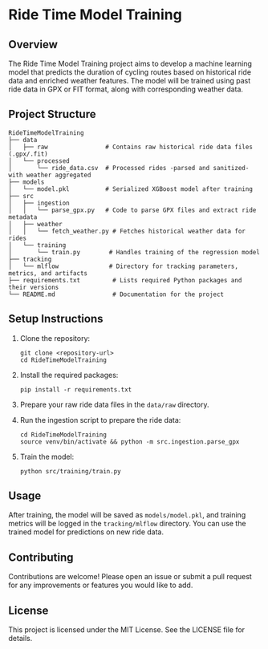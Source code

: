 # Ride Time Model Training

## Overview
The Ride Time Model Training project aims to develop a machine learning model that predicts the duration of cycling routes based on historical ride data and enriched weather features. The model will be trained using past ride data in GPX or FIT format, along with corresponding weather data.

## Project Structure
```
RideTimeModelTraining
├── data
│   ├── raw                # Contains raw historical ride data files (.gpx/.fit)
│   └── processed
│       └── ride_data.csv  # Processed rides -parsed and sanitized- with weather aggregated
├── models
│   └── model.pkl          # Serialized XGBoost model after training
├── src
│   ├── ingestion
│   │   └── parse_gpx.py   # Code to parse GPX files and extract ride metadata
│   ├── weather
│   │   └── fetch_weather.py # Fetches historical weather data for rides
│   └── training
│       └── train.py        # Handles training of the regression model
├── tracking
│   └── mlflow              # Directory for tracking parameters, metrics, and artifacts
├── requirements.txt         # Lists required Python packages and their versions
└── README.md                # Documentation for the project
```

## Setup Instructions
1. Clone the repository:
   ```
   git clone <repository-url>
   cd RideTimeModelTraining
   ```

2. Install the required packages:
   ```
   pip install -r requirements.txt
   ```

3. Prepare your raw ride data files in the `data/raw` directory.


4. Run the ingestion script to prepare the ride data:
   ```
   cd RideTimeModelTraining
   source venv/bin/activate && python -m src.ingestion.parse_gpx
   ```

5. Train the model:
   ```
   python src/training/train.py
   ```

## Usage
After training, the model will be saved as `models/model.pkl`, and training metrics will be logged in the `tracking/mlflow` directory. You can use the trained model for predictions on new ride data.

## Contributing
Contributions are welcome! Please open an issue or submit a pull request for any improvements or features you would like to add.

## License
This project is licensed under the MIT License. See the LICENSE file for details.